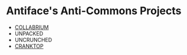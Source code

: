 Antiface's Anti-Commons Projects
================================
* [COLLABRIUM](https://github.com/antiface/Commons/tree/master/AntiCommons/Collabrium)
* UNPACKED
* UNCRUNCHED
* [CRANKTOP](https://github.com/antiface/CRANKTOP)
